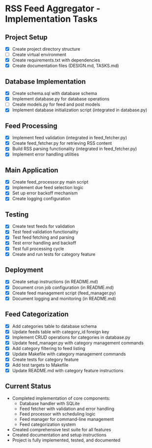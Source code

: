 # RSS Feed Aggregator - Implementation Tasks

## Project Setup
- [x] Create project directory structure
- [ ] Create virtual environment
- [x] Create requirements.txt with dependencies
- [x] Create documentation files (DESIGN.md, TASKS.md)

## Database Implementation
- [x] Create schema.sql with database schema
- [x] Implement database.py for database operations
- [ ] Create models.py for feed and post models
- [x] Implement database initialization script (integrated in database.py)

## Feed Processing
- [x] Implement feed validation (integrated in feed_fetcher.py)
- [x] Create feed_fetcher.py for retrieving RSS content
- [x] Build RSS parsing functionality (integrated in feed_fetcher.py)
- [x] Implement error handling utilities

## Main Application
- [x] Create feed_processor.py main script
- [x] Implement due feed selection logic
- [x] Set up error backoff mechanism
- [x] Create logging configuration

## Testing
- [x] Create test feeds for validation
- [x] Test feed validation functionality
- [x] Test feed fetching and parsing
- [x] Test error handling and backoff
- [x] Test full processing cycle
- [x] Create and run tests for category feature

## Deployment
- [x] Create setup instructions (in README.md)
- [x] Document cron job configuration (in README.md)
- [x] Create feed management script (feed_manager.py)
- [x] Document logging and monitoring (in README.md)

## Feed Categorization
- [x] Add categories table to database schema
- [x] Update feeds table with category_id foreign key
- [x] Implement CRUD operations for categories in database.py
- [x] Update feed_manager.py with category management commands
- [x] Add category filtering to feed listing
- [x] Update Makefile with category management commands
- [x] Create tests for category feature
- [x] Add test targets to Makefile
- [x] Update README.md with category feature instructions

## Current Status
- Completed implementation of core components:
  - Database handler with SQLite
  - Feed fetcher with validation and error handling
  - Feed processor with scheduling logic
  - Feed manager for command-line management
  - Feed categorization system
- Created comprehensive test suite for all features
- Created documentation and setup instructions
- Project is fully implemented, tested, and documented
